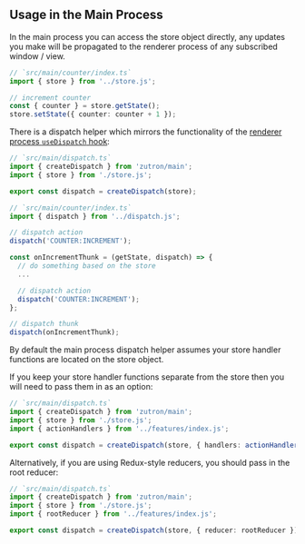 ## Usage in the Main Process

In the main process you can access the store object directly, any updates you make will be propagated to the renderer process of any subscribed window / view.

```ts annotate
// `src/main/counter/index.ts`
import { store } from '../store.js';

// increment counter
const { counter } = store.getState();
store.setState({ counter: counter + 1 });
```

There is a dispatch helper which mirrors the functionality of the [renderer process `useDispatch` hook](./usage-renderer-process.md):

```ts annotate
// `src/main/dispatch.ts`
import { createDispatch } from 'zutron/main';
import { store } from './store.js';

export const dispatch = createDispatch(store);
```

```ts annotate
// `src/main/counter/index.ts`
import { dispatch } from '../dispatch.js';

// dispatch action
dispatch('COUNTER:INCREMENT');

const onIncrementThunk = (getState, dispatch) => {
  // do something based on the store
  ...

  // dispatch action
  dispatch('COUNTER:INCREMENT');
};

// dispatch thunk
dispatch(onIncrementThunk);
```

By default the main process dispatch helper assumes your store handler functions are located on the store object.

If you keep your store handler functions separate from the store then you will need to pass them in as an option:

```ts annotate
// `src/main/dispatch.ts`
import { createDispatch } from 'zutron/main';
import { store } from './store.js';
import { actionHandlers } from '../features/index.js';

export const dispatch = createDispatch(store, { handlers: actionHandlers(store, initialState) });
```

Alternatively, if you are using Redux-style reducers, you should pass in the root reducer:

```ts annotate
// `src/main/dispatch.ts`
import { createDispatch } from 'zutron/main';
import { store } from './store.js';
import { rootReducer } from '../features/index.js';

export const dispatch = createDispatch(store, { reducer: rootReducer });
```
